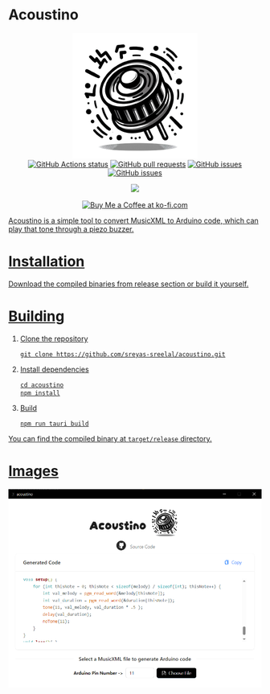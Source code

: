 # Acoustino
<p align="center">
<img alt="acoustino" src="images/logo.png" height=250 width=250><br/>
<a href="https://github.com/actions/toolkit"><img alt="GitHub Actions status" src="https://github.com/sreyas-sreelal/acoustino/workflows/build/badge.svg"></a>
<a href="https://github.com/Sreyas-Sreelal/acoustino/pulls"><img alt="GitHub pull requests" src="https://img.shields.io/github/issues-pr/sreyas-sreelal/acoustino"></a>
<a href="https://github.com/Sreyas-Sreelal/acoustino/issues"><img alt="GitHub issues" src="https://img.shields.io/github/issues/sreyas-sreelal/acoustino"></a>
<a href="https://github.com/Sreyas-Sreelal/acoustino/blob/master/LICENSE"><img alt="GitHub issues" src="https://img.shields.io/github/license/sreyas-sreelal/acoustino"></a>
<p align="center">
<a href="https://patreon.com/sreyas_sreelal"><img src="https://img.shields.io/endpoint.svg?url=https%3A%2F%2Fshieldsio-patreon.vercel.app%2Fapi%3Fusername%3Dsreyas_sreelal%26type%3Dpatrons&style=for-the-badge" /> </a>
<p align="center">
<a href='https://ko-fi.com/sreyas' target='_blank'><img height='40'  src='https://az743702.vo.msecnd.net/cdn/kofi3.png?v=0' border='0' alt='Buy Me a Coffee at ko-fi.com' />
</p></p>


Acoustino is a simple tool to convert MusicXML to Arduino code, which can play that tone through a piezo buzzer.

# Installation
Download the compiled binaries from release section or build it yourself.

# Building
1. Clone the repository
    ```
    git clone https://github.com/sreyas-sreelal/acoustino.git
    ```

2. Install dependencies
    ```
    cd acoustino
    npm install
    ```

3. Build
    ```
    npm run tauri build
    ```
You can find the compiled binary at `target/release` directory.

# Images
![scrn1](images/scrn1.png)



